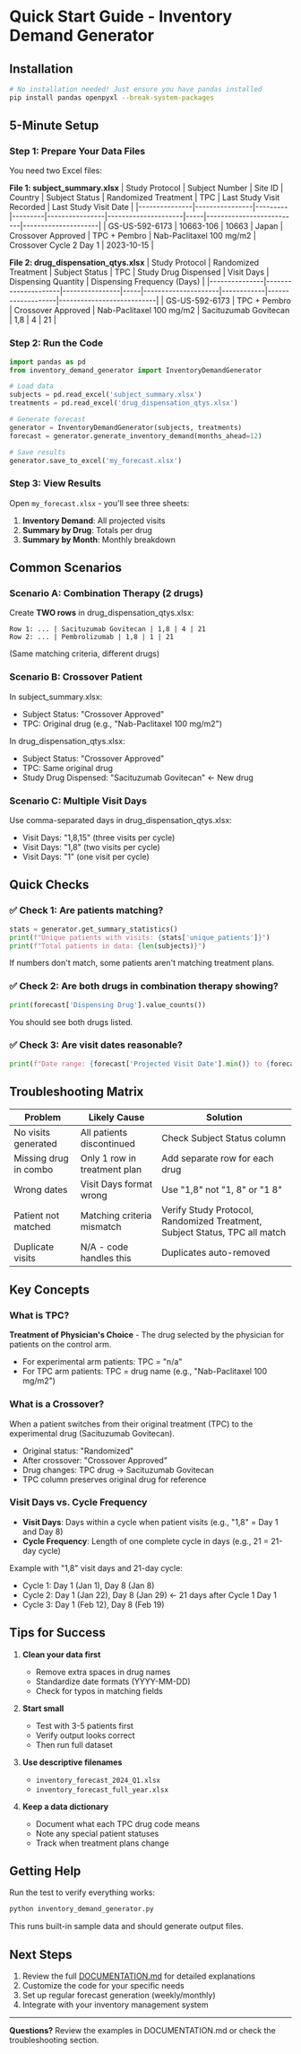 # Quick Start Guide - Inventory Demand Generator

## Installation
```bash
# No installation needed! Just ensure you have pandas installed
pip install pandas openpyxl --break-system-packages
```

## 5-Minute Setup

### Step 1: Prepare Your Data Files
You need two Excel files:

**File 1: subject_summary.xlsx**
| Study Protocol | Subject Number | Site ID | Country | Subject Status | Randomized Treatment | TPC | Last Study Visit Recorded | Last Study Visit Date |
|---------------|----------------|---------|---------|----------------|---------------------|-----|--------------------------|---------------------|
| GS-US-592-6173 | 10663-106 | 10663 | Japan | Crossover Approved | TPC + Pembro | Nab-Paclitaxel 100 mg/m2 | Crossover Cycle 2 Day 1 | 2023-10-15 |

**File 2: drug_dispensation_qtys.xlsx**
| Study Protocol | Randomized Treatment | Subject Status | TPC | Study Drug Dispensed | Visit Days | Dispensing Quantity | Dispensing Frequency (Days) |
|---------------|---------------------|----------------|-----|---------------------|------------|-------------------|---------------------------|
| GS-US-592-6173 | TPC + Pembro | Crossover Approved | Nab-Paclitaxel 100 mg/m2 | Sacituzumab Govitecan | 1,8 | 4 | 21 |

### Step 2: Run the Code
```python
import pandas as pd
from inventory_demand_generator import InventoryDemandGenerator

# Load data
subjects = pd.read_excel('subject_summary.xlsx')
treatments = pd.read_excel('drug_dispensation_qtys.xlsx')

# Generate forecast
generator = InventoryDemandGenerator(subjects, treatments)
forecast = generator.generate_inventory_demand(months_ahead=12)

# Save results
generator.save_to_excel('my_forecast.xlsx')
```

### Step 3: View Results
Open `my_forecast.xlsx` - you'll see three sheets:
1. **Inventory Demand**: All projected visits
2. **Summary by Drug**: Totals per drug
3. **Summary by Month**: Monthly breakdown

## Common Scenarios

### Scenario A: Combination Therapy (2 drugs)
Create **TWO rows** in drug_dispensation_qtys.xlsx:
```
Row 1: ... | Sacituzumab Govitecan | 1,8 | 4 | 21
Row 2: ... | Pembrolizumab | 1,8 | 1 | 21
```
(Same matching criteria, different drugs)

### Scenario B: Crossover Patient
In subject_summary.xlsx:
- Subject Status: "Crossover Approved"
- TPC: Original drug (e.g., "Nab-Paclitaxel 100 mg/m2")

In drug_dispensation_qtys.xlsx:
- Subject Status: "Crossover Approved"
- TPC: Same original drug
- Study Drug Dispensed: "Sacituzumab Govitecan" ← New drug

### Scenario C: Multiple Visit Days
Use comma-separated days in drug_dispensation_qtys.xlsx:
- Visit Days: "1,8,15" (three visits per cycle)
- Visit Days: "1,8" (two visits per cycle)
- Visit Days: "1" (one visit per cycle)

## Quick Checks

### ✅ Check 1: Are patients matching?
```python
stats = generator.get_summary_statistics()
print(f"Unique patients with visits: {stats['unique_patients']}")
print(f"Total patients in data: {len(subjects)}")
```
If numbers don't match, some patients aren't matching treatment plans.

### ✅ Check 2: Are both drugs in combination therapy showing?
```python
print(forecast['Dispensing Drug'].value_counts())
```
You should see both drugs listed.

### ✅ Check 3: Are visit dates reasonable?
```python
print(f"Date range: {forecast['Projected Visit Date'].min()} to {forecast['Projected Visit Date'].max()}")
```

## Troubleshooting Matrix

| Problem | Likely Cause | Solution |
|---------|--------------|----------|
| No visits generated | All patients discontinued | Check Subject Status column |
| Missing drug in combo | Only 1 row in treatment plan | Add separate row for each drug |
| Wrong dates | Visit Days format wrong | Use "1,8" not "1, 8" or "1 8" |
| Patient not matched | Matching criteria mismatch | Verify Study Protocol, Randomized Treatment, Subject Status, TPC all match |
| Duplicate visits | N/A - code handles this | Duplicates auto-removed |

## Key Concepts

### What is TPC?
**Treatment of Physician's Choice** - The drug selected by the physician for patients on the control arm.
- For experimental arm patients: TPC = "n/a"
- For TPC arm patients: TPC = drug name (e.g., "Nab-Paclitaxel 100 mg/m2")

### What is a Crossover?
When a patient switches from their original treatment (TPC) to the experimental drug (Sacituzumab Govitecan).
- Original status: "Randomized"
- After crossover: "Crossover Approved"
- Drug changes: TPC drug → Sacituzumab Govitecan
- TPC column preserves original drug for reference

### Visit Days vs. Cycle Frequency
- **Visit Days**: Days within a cycle when patient visits (e.g., "1,8" = Day 1 and Day 8)
- **Cycle Frequency**: Length of one complete cycle in days (e.g., 21 = 21-day cycle)

Example with "1,8" visit days and 21-day cycle:
- Cycle 1: Day 1 (Jan 1), Day 8 (Jan 8)
- Cycle 2: Day 1 (Jan 22), Day 8 (Jan 29)  ← 21 days after Cycle 1 Day 1
- Cycle 3: Day 1 (Feb 12), Day 8 (Feb 19)

## Tips for Success

1. **Clean your data first**
   - Remove extra spaces in drug names
   - Standardize date formats (YYYY-MM-DD)
   - Check for typos in matching fields

2. **Start small**
   - Test with 3-5 patients first
   - Verify output looks correct
   - Then run full dataset

3. **Use descriptive filenames**
   - `inventory_forecast_2024_Q1.xlsx`
   - `inventory_forecast_full_year.xlsx`

4. **Keep a data dictionary**
   - Document what each TPC drug code means
   - Note any special patient statuses
   - Track when treatment plans change

## Getting Help

Run the test to verify everything works:
```python
python inventory_demand_generator.py
```

This runs built-in sample data and should generate output files.

## Next Steps

1. Review the full [DOCUMENTATION.md](DOCUMENTATION.md) for detailed explanations
2. Customize the code for your specific needs
3. Set up regular forecast generation (weekly/monthly)
4. Integrate with your inventory management system

---

**Questions?** Review the examples in DOCUMENTATION.md or check the troubleshooting section.
